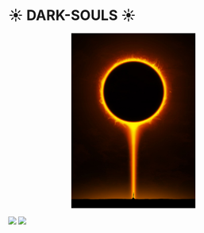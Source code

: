 # :sunny: DARK-SOULS :sunny:
<div align='center'>
  <img width=250 src='assets/ds-sun.jpg'>
</div>

[![](https://img.shields.io/badge/made%20with-%e2%9d%a4-ff69b4.svg?style=flat-square)]()
[![](https://img.shields.io/github/license/modalsoul0226/DARK-SOULS?style=flat-square)]()
